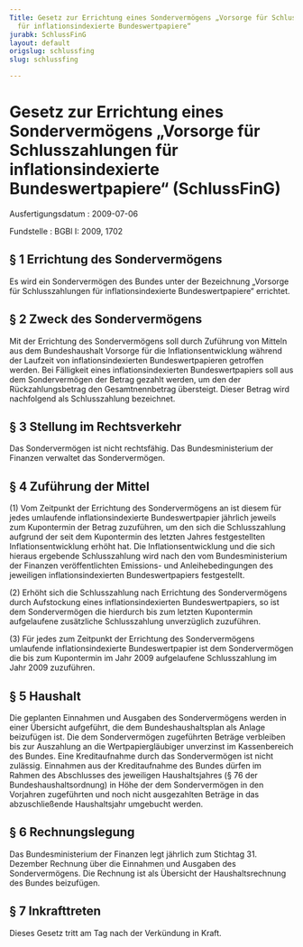 ```yaml
---
Title: Gesetz zur Errichtung eines Sondervermögens „Vorsorge für Schlusszahlungen
  für inflationsindexierte Bundeswertpapiere“
jurabk: SchlussFinG
layout: default
origslug: schlussfing
slug: schlussfing

---
```


# Gesetz zur Errichtung eines Sondervermögens „Vorsorge für Schlusszahlungen für inflationsindexierte Bundeswertpapiere“ (SchlussFinG)

Ausfertigungsdatum
:   2009-07-06

Fundstelle
:   BGBl I: 2009, 1702

## § 1 Errichtung des Sondervermögens

Es wird ein Sondervermögen des Bundes unter der Bezeichnung „Vorsorge
für Schlusszahlungen für inflationsindexierte Bundeswertpapiere“
errichtet.

## § 2 Zweck des Sondervermögens

Mit der Errichtung des Sondervermögens soll durch Zuführung von
Mitteln aus dem Bundeshaushalt Vorsorge für die Inflationsentwicklung
während der Laufzeit von inflationsindexierten Bundeswertpapieren
getroffen werden. Bei Fälligkeit eines inflationsindexierten
Bundeswertpapiers soll aus dem Sondervermögen der Betrag gezahlt
werden, um den der Rückzahlungsbetrag den Gesamtnennbetrag übersteigt.
Dieser Betrag wird nachfolgend als Schlusszahlung bezeichnet.

## § 3 Stellung im Rechtsverkehr

Das Sondervermögen ist nicht rechtsfähig. Das Bundesministerium der
Finanzen verwaltet das Sondervermögen.

## § 4 Zuführung der Mittel

(1) Vom Zeitpunkt der Errichtung des Sondervermögens an ist diesem für
jedes umlaufende inflationsindexierte Bundeswertpapier jährlich
jeweils zum Kupontermin der Betrag zuzuführen, um den sich die
Schlusszahlung aufgrund der seit dem Kupontermin des letzten Jahres
festgestellten Inflationsentwicklung erhöht hat. Die
Inflationsentwicklung und die sich hieraus ergebende Schlusszahlung
wird nach den vom Bundesministerium der Finanzen veröffentlichten
Emissions- und Anleihebedingungen des jeweiligen inflationsindexierten
Bundeswertpapiers festgestellt.

(2) Erhöht sich die Schlusszahlung nach Errichtung des Sondervermögens
durch Aufstockung eines inflationsindexierten Bundeswertpapiers, so
ist dem Sondervermögen die hierdurch bis zum letzten Kupontermin
aufgelaufene zusätzliche Schlusszahlung unverzüglich zuzuführen.

(3) Für jedes zum Zeitpunkt der Errichtung des Sondervermögens
umlaufende inflationsindexierte Bundeswertpapier ist dem
Sondervermögen die bis zum Kupontermin im Jahr 2009 aufgelaufene
Schlusszahlung im Jahr 2009 zuzuführen.

## § 5 Haushalt

Die geplanten Einnahmen und Ausgaben des Sondervermögens werden in
einer Übersicht aufgeführt, die dem Bundeshaushaltsplan als Anlage
beizufügen ist. Die dem Sondervermögen zugeführten Beträge verbleiben
bis zur Auszahlung an die Wertpapiergläubiger unverzinst im
Kassenbereich des Bundes. Eine Kreditaufnahme durch das Sondervermögen
ist nicht zulässig. Einnahmen aus der Kreditaufnahme des Bundes dürfen
im Rahmen des Abschlusses des jeweiligen Haushaltsjahres (§ 76 der
Bundeshaushaltsordnung) in Höhe der dem Sondervermögen in den
Vorjahren zugeführten und noch nicht ausgezahlten Beträge in das
abzuschließende Haushaltsjahr umgebucht werden.

## § 6 Rechnungslegung

Das Bundesministerium der Finanzen legt jährlich zum Stichtag 31.
Dezember Rechnung über die Einnahmen und Ausgaben des Sondervermögens.
Die Rechnung ist als Übersicht der Haushaltsrechnung des Bundes
beizufügen.

## § 7 Inkrafttreten

Dieses Gesetz tritt am Tag nach der Verkündung in Kraft.

